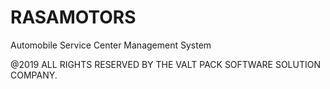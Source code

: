 # RASAMOTORS
Automobile Service Center Management System

@2019 ALL RIGHTS RESERVED BY THE VALT PACK SOFTWARE SOLUTION COMPANY.
